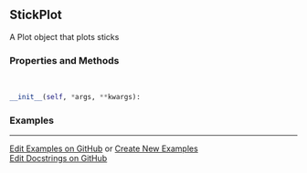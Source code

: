 ## <a id="McUtils.Plots.Plots.StickPlot">StickPlot</a>
A Plot object that plots sticks

### Properties and Methods
<a id="McUtils.Plots.Plots.StickPlot.__init__" class="docs-object-method">&nbsp;</a>
```python
__init__(self, *args, **kwargs): 
```

### Examples


___

[Edit Examples on GitHub](https://github.com/McCoyGroup/References/edit/gh-pages/Documentation/examples/McUtils/Plots/Plots/StickPlot.md) or 
[Create New Examples](https://github.com/McCoyGroup/References/new/gh-pages/?filename=Documentation/examples/McUtils/Plots/Plots/StickPlot.md) <br/>
[Edit Docstrings on GitHub](https://github.com/McCoyGroup/McUtils/edit/master/Plots/Plots.py?message=Update%20Docs)